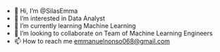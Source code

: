- 👋 Hi, I’m @SilasEmma
- 👀 I’m interested in Data Analyst
- 🌱 I’m currently learning Machine Learning
- 💞️ I’m looking to collaborate on Team of Machine Learning Engineers 
- 📫 How to reach me emmanuelnonso068@gmail.com

<!---
SilasEmma/SilasEmma is a ✨ special ✨ repository because its `README.md` (this file) appears on your GitHub profile.
You can click the Preview link to take a look at your changes.
--->
